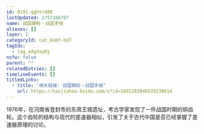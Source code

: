 ```yaml
---
id: 0191-gghtrd80
lastUpdated: 1757166787
name: 战国棘轮・战国手钳
aliases: []
layer: 2
categoryId: cat_8abY-bU7
tagIds:
  - tag_eAgXxyKy
nsfw: false
parent: ""
relatedEntries: []
timelineEvents: []
titledLinks:
  - title: "相关链接: 战国棘轮・战国手钳"
    url: https://baijiahao.baidu.com/s?id=1801283840529230614
---
```


1976年，在河南省登封市的东周王城遗址，考古学家发现了一件战国时期的铜齿轮。这个齿轮的结构与现代的差速器相似，引发了关于古代中国是否已经掌握了差速器原理的讨论。
